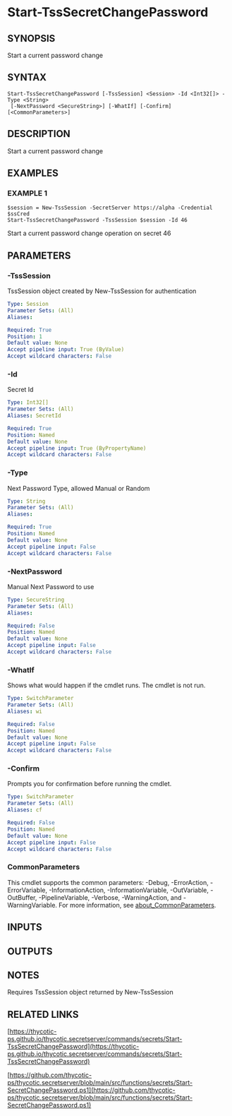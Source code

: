 # Start-TssSecretChangePassword

## SYNOPSIS
Start a current password change

## SYNTAX

```
Start-TssSecretChangePassword [-TssSession] <Session> -Id <Int32[]> -Type <String>
 [-NextPassword <SecureString>] [-WhatIf] [-Confirm] [<CommonParameters>]
```

## DESCRIPTION
Start a current password change

## EXAMPLES

### EXAMPLE 1
```
$session = New-TssSession -SecretServer https://alpha -Credential $ssCred
Start-TssSecretChangePassword -TssSession $session -Id 46
```

Start a current password change operation on secret 46

## PARAMETERS

### -TssSession
TssSession object created by New-TssSession for authentication

```yaml
Type: Session
Parameter Sets: (All)
Aliases:

Required: True
Position: 1
Default value: None
Accept pipeline input: True (ByValue)
Accept wildcard characters: False
```

### -Id
Secret Id

```yaml
Type: Int32[]
Parameter Sets: (All)
Aliases: SecretId

Required: True
Position: Named
Default value: None
Accept pipeline input: True (ByPropertyName)
Accept wildcard characters: False
```

### -Type
Next Password Type, allowed Manual or Random

```yaml
Type: String
Parameter Sets: (All)
Aliases:

Required: True
Position: Named
Default value: None
Accept pipeline input: False
Accept wildcard characters: False
```

### -NextPassword
Manual Next Password to use

```yaml
Type: SecureString
Parameter Sets: (All)
Aliases:

Required: False
Position: Named
Default value: None
Accept pipeline input: False
Accept wildcard characters: False
```

### -WhatIf
Shows what would happen if the cmdlet runs.
The cmdlet is not run.

```yaml
Type: SwitchParameter
Parameter Sets: (All)
Aliases: wi

Required: False
Position: Named
Default value: None
Accept pipeline input: False
Accept wildcard characters: False
```

### -Confirm
Prompts you for confirmation before running the cmdlet.

```yaml
Type: SwitchParameter
Parameter Sets: (All)
Aliases: cf

Required: False
Position: Named
Default value: None
Accept pipeline input: False
Accept wildcard characters: False
```

### CommonParameters
This cmdlet supports the common parameters: -Debug, -ErrorAction, -ErrorVariable, -InformationAction, -InformationVariable, -OutVariable, -OutBuffer, -PipelineVariable, -Verbose, -WarningAction, and -WarningVariable. For more information, see [about_CommonParameters](http://go.microsoft.com/fwlink/?LinkID=113216).

## INPUTS

## OUTPUTS

## NOTES
Requires TssSession object returned by New-TssSession

## RELATED LINKS

[https://thycotic-ps.github.io/thycotic.secretserver/commands/secrets/Start-TssSecretChangePassword](https://thycotic-ps.github.io/thycotic.secretserver/commands/secrets/Start-TssSecretChangePassword)

[https://github.com/thycotic-ps/thycotic.secretserver/blob/main/src/functions/secrets/Start-SecretChangePassword.ps1](https://github.com/thycotic-ps/thycotic.secretserver/blob/main/src/functions/secrets/Start-SecretChangePassword.ps1)

